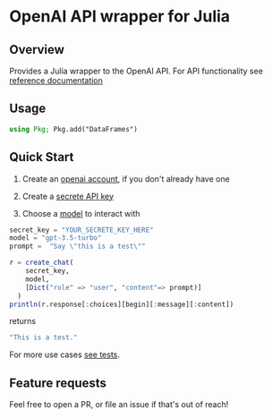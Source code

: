 
# OpenAI API wrapper for Julia

## Overview
Provides a Julia wrapper to the OpenAI API.
For API functionality see [reference documentation](https://platform.openai.com/docs/api-reference)

## Usage
```julia
using Pkg; Pkg.add("DataFrames")
```

## Quick Start
1. Create an [openai account](https://chat.openai.com/auth/login), if you don't already have one

2. Create a [secrete API key](https://platform.openai.com/account/api-keys)

3. Choose a [model](https://platform.openai.com/docs/models) to interact with

```julia
secret_key = "YOUR_SECRETE_KEY_HERE"
model = "gpt-3.5-turbo"
prompt =  "Say \"this is a test\""

r = create_chat(
    secret_key, 
    model,
    [Dict("role" => "user", "content"=> prompt)]
  )
println(r.response[:choices][begin][:message][:content])
```

returns
```julia
"This is a test."
```


For more use cases [see tests](https://github.com/rory-linehan/OpenAI.jl/tree/main/test).

## Feature requests
Feel free to open a PR, or file an issue if that's out of reach!
